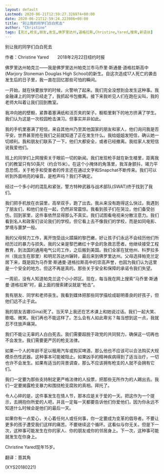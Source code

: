 ```yaml
---
layout: default
Lastmod: 2020-06-21T12:59:27.326974+00:00
date: 2020-06-21T12:59:24.223986+00:00
title: "别让我的同学们白白死去"
author: "Christine"
tags: [克兰,枪支,朋友,发生,佛罗里达州,道格拉斯,Christine,Yared,搜索,新语丝]
---
```


别让我的同学们白白死去

作者：Christine Yared　　2018年2月22日纽约时报

佛罗里达州帕克兰——我是佛罗里达州帕克兰市马乔里·斯通曼·道格拉斯高中(Marjory Stoneman Douglas High School)的新生。自这次造成17人死亡的袭击发生后的日子里，我一直在回忆那些可怕的瞬间。

一开始，就在快要放学的时候，火警响了起来。我们完全没想到会发生这种事。我金融课上的同学已经走了，我抓起书包撤离。接下来我听见人们在跑在尖叫，我的老师大叫着让我们回到教室。

我冲向她的壁橱，紧靠着塞满纸和活页夹的架子。橱柜里剩下的地方挤满了学生。我们认为这是一次校园枪击演习。但事实并非如此。

我的手机里塞满了短信，来自其他州乃至其他国家的朋友和家人，他们询问我是否平安。世界甚至抢在我们之前就知道了正在发生什么。我给姐姐发短信，确认她一切顺利。我和朋友们联系了一下，他们大都安全，或者已经撤离。我给家人发短信说我爱他们。

班上的同学们上网搜索关于眼前一切的新闻。我们发现枪手就在新生楼里，距离我们的教室只有50英尺（约合15米）。在这个小掩体的角落里，我浑身颤抖，竭力平息恐慌，关于枪手和受害者的传言还在通过文字和Snapchat不断传来。我们可以听到外面响亮的噪音。是枪声吗？我们不确定。

经过一个多小时的混乱和紧张，警方特种武器与战术部队(SWAT)终于找到了我们。

我们把手机放在衣袋里，高举双手，跑了出去。我从来没有跑得这么快过。我遇到了朋友们，和他们坐在一起，仍然非常震惊。我看到孩子们在哭泣，他们备受创伤。回到家里，这件事依然显得那么不真实。我们试图看电视来分散注意力。我们看到名人和政客们谈论我们的学校。但它看上去不像我们的学校，而是如同电影、梦境与噩梦一般。

我的父母努力工作，离开饱受战火蹂躏的黎巴嫩，好让孩子们永远不会经历他们所经历过的暴力与损失。我的父亲是黎巴嫩红十字会的急救志愿者。他继续接受工程教育，到法国的通用电气公司工作，之后搬到美国。我们全家在犹他州、科罗拉多州（我出生在那里）和明尼苏达州辗转，最后来到佛罗里达州。父母选择帕克兰定居下来，既是因为马乔里·斯通曼·道格拉斯高中的崇高声誉，也因为我们认为这里是一个安全的地方。但这不再是真的。那些关于安全和保障的承诺令我们失望。

一周前，没有人知道帕克兰这个小小郊区。现在，每当我在网上搜索“马乔里·斯通曼·道格拉斯”时，最上面的搜索建议就是“枪击”。

我有朋友、同学和老师丧生。我看到媒体把那些同学描绘成聪明善良的好孩子，但他们远不止于此。

我的朋友吉娜(Gina)死了。当天早上我还在艺术课上和她说过话。我们一起大笑、歌唱、微笑。我们再也不能这样了。怎么会有人如此卑劣？每当想到这一点，我就忍不住放声痛哭。

我们不能让无辜的人白白死去。我们需要超脱于政党的共同努力，确保这一切再也不会发生。我们需要更严厉的枪支法律。

如果一个人的年龄不足以租用汽车或购买啤酒，那么他也不应该可以合法购买大规模杀伤性武器。这种事本可能被阻止。如果凶手的精神疾病得到了适当治疗，一切也许不会发生。如果有适当的背景调查，那么不应该拥有枪支的人就不会拥有它们。

我们一定要为那些支持制定更严格法律的人投票，把那些无所作为的人踢出去。我们一定要揭露枪支暴力和围绕枪支腐败的真相。拜托了。

令人心碎的是，这件事发生在情人节，那本应是关于爱的一天。把这作为一个提示，去拥抱你所爱的人吧，并且一定每一天都要告诉他们你爱他们，因为你永远不知道什么时候会是他们的最后一天。

如果你有一点爱心，关心着任何人或任何事，你一定要成为变革的倡导者。不要让更多的孩子遭受我们这样的痛苦。不要继续这个循环。这看似与你无关。但是下一次，这种事可能发生在你的家人、你的朋友或你的邻居身上。下一次，这种事可能就发生在你身上。

Christine Yared现年15岁。

翻译：晋其角

(XYS20180221)

